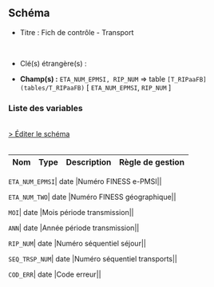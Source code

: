 ## Schéma


- Titre : Fich de contrôle - Transport
<br />



- Clé(s) étrangère(s) : <br />

- **Champ(s) :** `ETA_NUM_EPMSI, RIP_NUM`
  => table `[T_RIPaaFB](tables/T_RIPaaFB)` [ `ETA_NUM_EPMSI`, `RIP_NUM` ]<br />

 
### Liste des variables
<br />
<div>
    <a href="https://gitlab.com/healthdatahub/applications-du-hdh/schema-snds/-/tree/master/schemas/PMSI RIP/T_RIPaaTRPT_CTL.json"
       target="_blank" rel="noopener noreferrer">> Éditer le schéma</a>
</div>
<br />

Nom | Type | Description | Règle de gestion
-|-|-|-



`ETA_NUM_EPMSI`| date |Numéro FINESS e-PMSI||

`ETA_NUM_TWO`| date |Numéro FINESS géographique||

`MOI`| date |Mois période transmission||

`ANN`| date |Année période transmission||

`RIP_NUM`| date |Numéro séquentiel séjour||

`SEQ_TRSP_NUM`| date |Numéro séquentiel transports||

`COD_ERR`| date |Code erreur||
